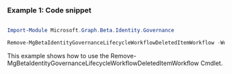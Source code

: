 ### Example 1: Code snippet

```powershell

Import-Module Microsoft.Graph.Beta.Identity.Governance

Remove-MgBetaIdentityGovernanceLifecycleWorkflowDeletedItemWorkflow -WorkflowId $workflowId

```
This example shows how to use the Remove-MgBetaIdentityGovernanceLifecycleWorkflowDeletedItemWorkflow Cmdlet.

